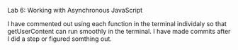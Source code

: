 Lab 6: Working with Asynchronous JavaScript

I have commented out using each function in the terminal individaly so that getUserContent can run smoothly in the terminal. 
I have made commits after I did a step or figured somthing out. 

